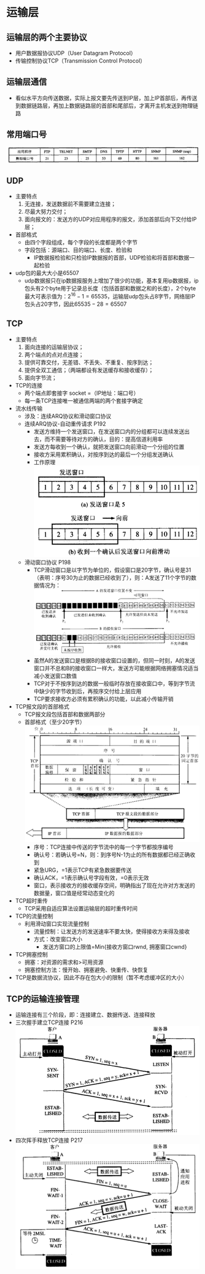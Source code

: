 # 运输层
## 运输层的两个主要协议
* 用户数据报协议UDP（User Datagram Protocol）
* 传输控制协议TCP（Transmission Control Protocol）

## 运输层通信
* 看似水平方向传送数据，实际上报文要先传送到IP层，加上IP首部后，再传送到数据链路层，再加上数据链路层的首部和尾部后，才离开主机发送到物理链路

## 常用端口号
![](img/port.png)

## UDP
* 主要特点
    1. 无连接，发送数据前不需要建立连接；
    2. 尽最大努力交付；
    3. 面向报文的：发送方的UDP对应用程序的报文，添加首部后向下交付给IP层；
* 首部格式
    * 由四个字段组成，每个字段的长度都是两个字节
    * 字段包括：源端口、目的端口、长度、检验和
        * IP数据报检验和只检验IP数据报的首部，UDP检验和将首部和数据一起检验
* udp包的最大大小是65507
    * udp数据报只在ip数据报服务上增加了很少的功能，基本复用ip数据报，ip包头有2个byte用于记录总长度（包括首部和数据之和的长度），2个byte最大可表示值为：$2^{16}-1=65535$，运输层udp包头占8字节，网络层IP包头占20字节，因此$65535-28=65507$

## TCP
* 主要特点
    1. 面向连接的运输层协议；
    2. 两个端点的点对点连接；
    3. 提供可靠交付，无差错、不丢失、不重复、按序到达；
    4. 提供全双工通信；（两端都设有发送缓存和接收缓存）；
    5. 面向字节流；
* TCP的连接
    * 两个端点即套接字 socket =（IP地址：端口号）
    * 每一条TCP连接唯一被通信两端的两个套接字确定
* 流水线传输
    * 涉及：连续ARQ协议和滑动窗口协议
    * 连续ARQ协议-自动重传请求 P192
        * 发送方维持一个发送窗口，在发送窗口内的分组都可以连续发送出去，而不需要等待对方的确认，目的：提高信道利用率
        * 发送方每收到一个确认，就把发送窗口向前滑动一个分组的位置
        * 接收方采用累积确认，对按序到达的最后一个分组发送确认
        * 工作原理
        ![](img/arq.png)
    * 滑动窗口协议 P198
        * TCP滑动窗口是以字节为单位的，假设窗口是20字节，确认号是31（表明：序号30为止的数据已经收到了），则：A发送了11个字节的数据情况为：
        ![](img/window.png)
        * 虽然A的发送窗口是根据B的接收窗口设置的，但同一时刻，A的发送窗口并不总和B的接收窗口一样大，发送方可能根据网络拥塞情况适当减小发送窗口数值
        * TCP对于不按序到达的数据一般临时存放在接收窗口中，等到字节流中缺少的字节收到后，再按序交付给上层应用
        * TCP要求接收方必须有累积确认的功能，以此减小传输开销
* TCP报文段的首部格式
    * TCP报文段包括首部和数据两部分
    * 首部格式（至少20字节）
    ![](img/tcp.png)
        * 序号：TCP连接中传送的字节流中的每一个字节都按序编号
        * 确认号：若确认号=N，则：到序号N-1为止的所有数据都已经正确收到
        * 紧急URG，=1表示TCP有紧急数据要传送
        * 确认ACK，=1表示确认号字段有效，=0表示无效
        * 窗口，表示接收方的接收缓存空间，明确指出了现在允许对方发送的数据量，窗口值是经常动态变化的
* TCP超时重传
    * TCP采用自适应算法设置运输层的超时重传时间
* TCP的流量控制
    * 利用滑动窗口实现流量控制
        * 流量控制：让发送方的发送速率不要太快，使得接收方来得及接收
        * 方式：改变窗口大小
            * 发送方窗口的上限值=Min{接收方窗口rwnd, 拥塞窗口cwnd}
* TCP拥塞控制
    * 拥塞：对资源的需求和>可用资源
    * 拥塞控制方法：慢开始、拥塞避免、快重传、快恢复
* TCP是数据流协议，因此不存在包大小的限制（暂不考虑缓冲区的大小）

## TCP的运输连接管理
* 运输连接有三个阶段，即：连接建立、数据传送、连接释放
* 三次握手建立TCP连接 P216
![](img/handshake.png)
* 四次挥手释放TCP连接 P217
![](img/wavehand.png)

